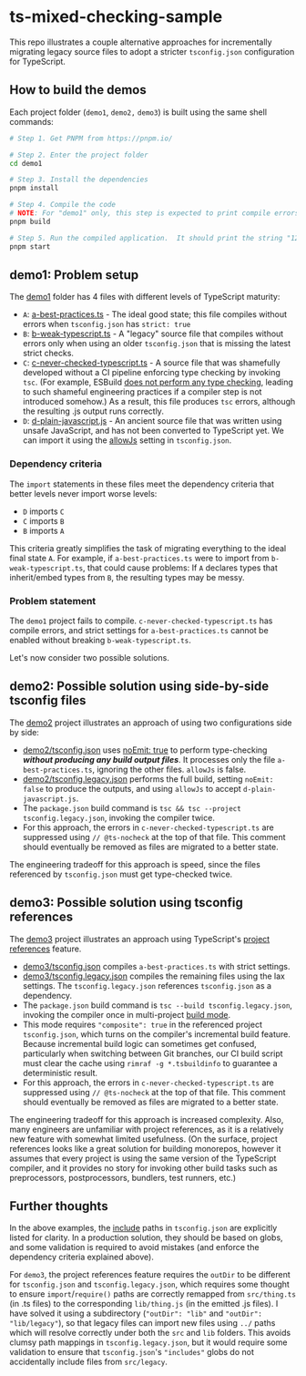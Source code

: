 # ts-mixed-checking-sample

This repo illustrates a couple alternative approaches for incrementally migrating legacy source files
to adopt a stricter `tsconfig.json` configuration for TypeScript.

## How to build the demos

Each project folder (`demo1`, `demo2,` `demo3`) is built using the same shell commands:

```bash
# Step 1. Get PNPM from https://pnpm.io/

# Step 2. Enter the project folder
cd demo1

# Step 3. Install the dependencies
pnpm install

# Step 4. Compile the code
# NOTE: For "demo1" only, this step is expected to print compile errors; the output is still usable.
pnpm build

# Step 5. Run the compiled application.  It should print the string "123", with no error messages.
pnpm start
```

## demo1: Problem setup

The [demo1](./demo1/) folder has 4 files with different levels of TypeScript maturity:

- `A`: [a-best-practices.ts](./demo1/src/a-best-practices.ts) - The ideal good state; this file compiles without errors when `tsconfig.json` has `strict: true`
- `B`: [b-weak-typescript.ts](./demo1/src/b-weak-typescript.ts) - A "legacy" source file that compiles without errors only when using an older `tsconfig.json` that is missing the latest strict checks.
- `C`: [c-never-checked-typescript.ts](./demo1/src/c-never-checked-typescript.ts) - A source file that was shamefully developed without a CI pipeline enforcing type checking by invoking `tsc`. (For example, ESBuild [does not perform any type checking](https://esbuild.github.io/content-types/#typescript), leading to such shameful engineering practices if a compiler step is not introduced somehow.) As a result, this file produces `tsc` errors, although the resulting .js output runs correctly.
- `D`: [d-plain-javascript.js](./demo1/src/d-plain-javascript.js) - An ancient source file that was written using unsafe JavaScript, and has not been converted to TypeScript yet. We can import it using the [allowJs](https://www.typescriptlang.org/tsconfig#allowJs) setting in `tsconfig.json`.

### Dependency criteria

The `import` statements in these files meet the dependency criteria that better levels never import worse levels:

- `D` imports `C`
- `C` imports `B`
- `B` imports `A`

This criteria greatly simplifies the task of migrating everything to the ideal final state `A`. For example, if `a-best-practices.ts` were to import from `b-weak-typescript.ts`, that could cause problems: If `A` declares types that inherit/embed types from `B`, the resulting types may be messy.

### Problem statement

The `demo1` project fails to compile. `c-never-checked-typescript.ts` has compile errors, and strict settings for `a-best-practices.ts` cannot be enabled without breaking `b-weak-typescript.ts`.

Let's now consider two possible solutions.

## demo2: Possible solution using side-by-side tsconfig files

The [demo2](./demo2/) project illustrates an approach of using two configurations side by side:

- [demo2/tsconfig.json](./demo2/tsconfig.json) uses [noEmit: true](https://www.typescriptlang.org/tsconfig#noEmit) to perform type-checking **_without producing any build output files_**. It processes only the file `a-best-practices.ts`, ignoring the other files. `allowJs` is false.
- [demo2/tsconfig.legacy.json](./demo2/tsconfig.json) performs the full build, setting `noEmit: false` to produce the outputs, and using `allowJs` to accept `d-plain-javascript.js`.
- The `package.json` build command is `tsc && tsc --project tsconfig.legacy.json`, invoking the compiler twice.
- For this approach, the errors in `c-never-checked-typescript.ts` are suppressed using `// @ts-nocheck` at the top of that file. This comment should eventually be removed as files are migrated to a better state.

The engineering tradeoff for this approach is speed, since the files referenced by `tsconfig.json` must get type-checked twice.

## demo3: Possible solution using tsconfig references

The [demo3](./demo3/) project illustrates an approach using TypeScript's [project references](https://www.typescriptlang.org/docs/handbook/project-references.html) feature.

- [demo3/tsconfig.json](./demo3/tsconfig.json) compiles `a-best-practices.ts` with strict settings.
- [demo3/tsconfig.legacy.json](./demo3/tsconfig.json) compiles the remaining files using the lax settings. The `tsconfig.legacy.json` references `tsconfig.json` as a dependency.
- The `package.json` build command is `tsc --build tsconfig.legacy.json`, invoking the compiler once in multi-project [build mode](https://www.typescriptlang.org/docs/handbook/project-references.html#build-mode-for-typescript).
- This mode requires `"composite": true` in the referenced project `tsconfig.json`, which turns on the compiler's incremental build feature. Because incremental build logic can sometimes get confused, particularly when switching between Git branches, our CI build script must clear the cache using `rimraf -g *.tsbuildinfo` to guarantee a deterministic result.
- For this approach, the errors in `c-never-checked-typescript.ts` are suppressed using `// @ts-nocheck` at the top of that file. This comment should eventually be removed as files are migrated to a better state.

The engineering tradeoff for this approach is increased complexity. Also, many engineers are unfamiliar with project references, as it is a relatively new feature with somewhat limited usefulness. (On the surface, project references looks like a great solution for building monorepos, however it assumes that every project is using the same version of the TypeScript compiler, and it provides no story for invoking other build tasks such as preprocessors, postprocessors, bundlers, test runners, etc.)

## Further thoughts

In the above examples, the [include](https://www.typescriptlang.org/tsconfig#include) paths in `tsconfig.json` are explicitly listed for clarity. In a production solution, they should be based on globs, and some validation is required to avoid mistakes (and enforce the dependency criteria explained above).

For `demo3`, the project references feature requires the `outDir` to be different for `tsconfig.json` and `tsconfig.legacy.json`, which requires some thought to ensure `import`/`require()` paths are correctly remapped from `src/thing.ts` (in .ts files) to the corresponding `lib/thing.js` (in the emitted .js files). I have solved it using a subdirectory (`"outDir": "lib"` and `"outDir": "lib/legacy"`), so that legacy files can import new files using `../` paths which will resolve correctly under both the `src` and `lib` folders. This avoids clumsy path mappings in `tsconfig.legacy.json`, but it would require some validation to ensure that `tsconfig.json`'s `"includes"` globs do not accidentally include files from `src/legacy`.
